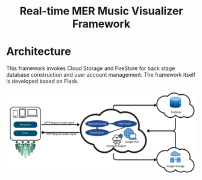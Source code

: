 <h1 align='center'>Real-time MER Music Visualizer Framework</h1>

# Architecture 
This framework invokes Cloud Storage and FireStore for back stage database construction and user account management. The framework itself is developed based on Flask.
<p align='center'>
  <img width='700' src="https://github.com/Zhu-Lifeng/Real-time-MER.Music-Visualizer/blob/main/readme/Cloud Architecture.png" alt="Architecture">
</p>
